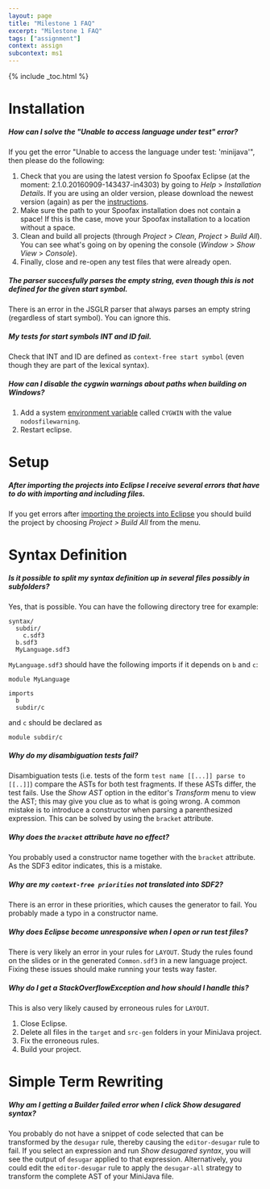 ```yaml
---
layout: page
title: "Milestone 1 FAQ"
excerpt: "Milestone 1 FAQ"
tags: ["assignment"]
context: assign
subcontext: ms1
---
```


{% include _toc.html %}

# Installation

##### How can I solve the "Unable to access language under test" error?

If you get the error "Unable to access the language under test: 'minijava'", then please do the following:

1. Check that you are using the latest version fo Spoofax Eclipse (at the moment: 2.1.0.20160909-143437-in4303) by going to *Help* > *Installation Details*. If you are using an older version, please download the newest version (again) as per the [instructions](/assignments/ms1/).
2. Make sure the path to your Spoofax installation does not contain a space! If this is the case, move your Spoofax installation to a location without a space.
3. Clean and build all projects (through *Project* > *Clean*, *Project* > *Build All*). You can see what's going on by opening the console (*Window* > *Show View* > *Console*).
4. Finally, close and re-open any test files that were already open.

##### The parser succesfully parses the empty string, even though this is not defined for the given start symbol.

There is an error in the JSGLR parser that always parses an empty string (regardless of start symbol). You can ignore this.

##### My tests for start symbols INT and ID fail.

Check that INT and ID are defined as `context-free start symbol` (even though they are part of the lexical syntax).

##### How can I disable the cygwin warnings about paths when building on Windows?

1. Add a system [environment variable](http://superuser.com/questions/284342/what-are-path-and-other-environment-variables-and-how-can-i-set-or-use-them)
   called `CYGWIN` with the value `nodosfilewarning`.
2. Restart eclipse.

# Setup

##### After importing the projects into Eclipse I receive several errors that have to do with importing and including files. 

If you get errors after [importing the projects into Eclipse](/assignments/ms1/lab1.html#importing-projects-into-eclipse) you should build the project by choosing *Project > Build All* from the menu.


# Syntax Definition

##### Is it possible to split my syntax definition up in several files possibly in subfolders?

Yes, that is possible. You can have the following directory tree for example:

    syntax/
      subdir/
        c.sdf3
      b.sdf3
      MyLanguage.sdf3

`MyLanguage.sdf3` should have the following imports if it depends on `b` and `c`:

    module MyLanguage

    imports
      b
      subdir/c

and `c` should be declared as

    module subdir/c

##### Why do my disambiguation tests fail?

Disambiguation tests (i.e. tests of the form `test name [[...]] parse to [[..]]`) compare the ASTs for both test fragments. If these ASTs differ, the test fails. Use the *Show AST* option in the editor's *Transform* menu to view the AST; this may give you clue as to what is going wrong. A common mistake is to introduce a constructor when parsing a parenthesized expression. This can be solved by using the `bracket` attribute.

##### Why does the `bracket` attribute have no effect?

You probably used a constructor name together with the `bracket` attribute.
As the SDF3 editor indicates, this is a mistake.

##### Why are my `context-free priorities` not translated into SDF2?

There is an error in these priorities, which causes the generator to fail.
You probably made a typo in a constructor name.

##### Why does Eclipse become unresponsive when I open or run test files?

There is very likely an error in your rules for `LAYOUT`.
Study the rules found on the slides or in the generated `Common.sdf3` in a new language project.
Fixing these issues should make running your tests way faster.

##### Why do I get a StackOverflowException and how should I handle this?

This is also very likely caused by erroneous rules for `LAYOUT`.

1. Close Eclipse.
2. Delete all files in the `target` and `src-gen` folders in your MiniJava project.
3. Fix the erroneous rules.
4. Build your project.


# Simple Term Rewriting

##### Why am I getting a *Builder failed* error when I click *Show desugared syntax*?

You probably do not have a snippet of code selected that can be transformed by the `desugar` rule, thereby causing the `editor-desugar` rule to fail.
If you select an expression and run *Show desugared syntax*, you will see the output of `desugar` applied to that expression.
Alternatively, you could edit the `editor-desugar` rule to apply the `desugar-all` strategy to transform the complete AST of your MiniJava file.
